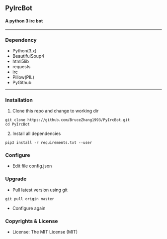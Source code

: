 ## PyIrcBot
#### A python 3 irc bot

---
### Dependency
- Python(3.x)
- BeautifulSoup4
- html5lib
- requests
- irc
- Pillow(PIL)
- PyGithub
---
### Installation
1. Clone this repo and change to working dir
```
git clone https://github.com/BruceZhang1993/PyIrcBot.git
cd PyIrcBot
```
2. Install all dependencies
```
pip3 install -r requirements.txt --user
```

### Configure
- Edit file config.json

### Upgrade
- Pull latest version using git

```
git pull origin master
```
- Configure again

### Copyrights & License
- License: The MIT License (MIT)
